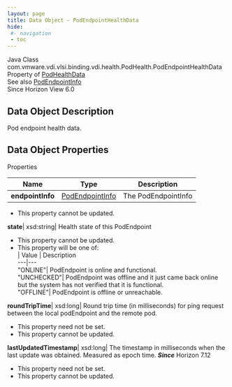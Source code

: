 ```yaml
---
layout: page
title: Data Object - PodEndpointHealthData
hide:
 #- navigation
 - toc
---
```






Java Class
    com.vmware.vdi.vlsi.binding.vdi.health.PodHealth.PodEndpointHealthData  
Property of
     [PodHealthData](vdi.health.PodHealth.PodHealthData.md#field_detail)  
See also
     [PodEndpointInfo](vdi.federation.PodEndpoint.PodEndpointInfo.md)  
Since 
    Horizon View 6.0

## Data Object Description 

Pod endpoint health data. 

## Data Object Properties

Properties

Name |  Type |  Description   
---|---|---  
**endpointInfo**| [PodEndpointInfo](vdi.federation.PodEndpoint.PodEndpointInfo.md)|  The PodEndpointInfo   


 * This property cannot be updated.

  
**state**|  xsd:string|  Health state of this PodEndpoint   


 * This property cannot be updated.
  * This property will be one of:  
|  Value |  Description   
---|---  
"ONLINE"| PodEndpoint is online and functional.  
"UNCHECKED"| PodEndpoint was offline and it just came back online but the system has not verified that it is functional.  
"OFFLINE"| PodEndpoint is offline or unreachable.  

  
**roundTripTime**|  xsd:long|  Round trip time (in milliseconds) for ping request between the local podEndpoint and the remote pod.   


 * This property need not be set.
 * This property cannot be updated.

  
**lastUpdatedTimestamp**|  xsd:long|  The timestamp in milliseconds when the last update was obtained. Measured as epoch time.  **_Since_** Horizon 7.12  


 * This property need not be set.
 * This property cannot be updated.

  
  

  

